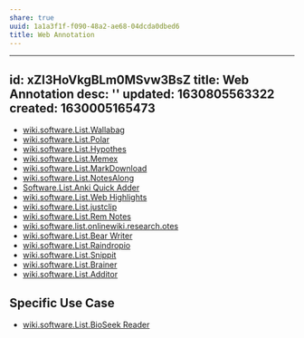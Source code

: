 ```yaml
---
share: true
uuid: 1a1a3f1f-f090-48a2-ae68-04dcda0dbed6
title: Web Annotation
---
```

---
id: xZI3HoVkgBLm0MSvw3BsZ
title: Web Annotation
desc: ''
updated: 1630805563322
created: 1630005165473
---

* [wiki.software.List.Wallabag](/undefined)
* [wiki.software.List.Polar](/undefined)
* [wiki.software.List.Hypothes](/undefined)
* [wiki.software.List.Memex](/undefined)
* [wiki.software.List.MarkDownload](/undefined)
* [wiki.software.List.NotesAlong](/undefined)
* [Software.List.Anki Quick Adder](/undefined)
* [wiki.software.List.Web Highlights](/undefined)
* [wiki.software.List.justclip](/undefined)
* [wiki.software.List.Rem Notes](/undefined)
* [wiki.software.list.onlinewiki.research.otes](/undefined)
* [wiki.software.List.Bear Writer](/undefined)
* [wiki.software.List.Raindropio](/undefined)
* [wiki.software.List.Snippit](/undefined)
* [wiki.software.List.Brainer](/undefined)
* [wiki.software.List.Additor](/undefined)

## Specific Use Case

* [wiki.software.List.BioSeek Reader](/undefined)